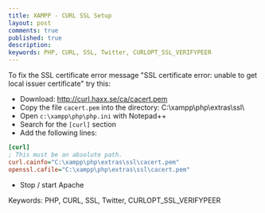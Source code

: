 ```yaml
---
title: XAMPP - CURL SSL Setup
layout: post
comments: true
published: true
description: 
keywords: PHP, CURL, SSL, Twitter, CURLOPT_SSL_VERIFYPEER
---
```


To fix the SSL certificate error message "SSL certificate error: unable to get local issuer certificate" try this:

* Download: <http://curl.haxx.se/ca/cacert.pem>
* Copy the file `cacert.pem` into the directory: C:\xampp\php\extras\ssl\
* Open `c:\xampp\php\php.ini` with Notepad++
* Search for the `[curl]` section
* Add the following lines:

 ```ini
[curl]
; This must be an absolute path.
curl.cainfo="C:\xampp\php\extras\ssl\cacert.pem"
openssl.cafile="C:\xampp\php\extras\ssl\cacert.pem"
 ```
 
* Stop / start Apache


Keywords: PHP, CURL, SSL, Twitter, CURLOPT_SSL_VERIFYPEER
